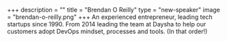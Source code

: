 +++
description = ""
title = "Brendan O Reilly"
type = "new-speaker"
image = "brendan-o-reilly.png"
+++
An experienced entrepreneur, leading tech startups since 1990. From 2014 leading the team at Daysha to help our customers adopt DevOps mindset, processes and tools. (In that order!)